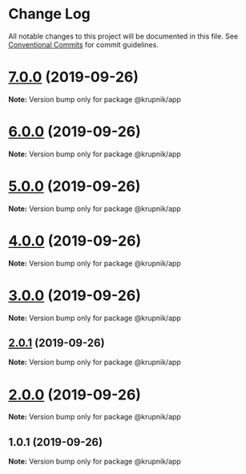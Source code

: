 # Change Log

All notable changes to this project will be documented in this file.
See [Conventional Commits](https://conventionalcommits.org) for commit guidelines.

# [7.0.0](https://github.com/yurikrupniktools/lerna-examples/compare/@krupnik/app@6.0.0...@krupnik/app@7.0.0) (2019-09-26)

**Note:** Version bump only for package @krupnik/app





# [6.0.0](https://github.com/yurikrupniktools/lerna-examples/compare/@krupnik/app@5.0.0...@krupnik/app@6.0.0) (2019-09-26)

**Note:** Version bump only for package @krupnik/app





# [5.0.0](https://github.com/yurikrupniktools/lerna-examples/compare/@krupnik/app@4.0.0...@krupnik/app@5.0.0) (2019-09-26)

**Note:** Version bump only for package @krupnik/app





# [4.0.0](https://github.com/yurikrupniktools/lerna-examples/compare/@krupnik/app@3.0.0...@krupnik/app@4.0.0) (2019-09-26)

**Note:** Version bump only for package @krupnik/app





# [3.0.0](https://github.com/yurikrupniktools/lerna-examples/compare/@krupnik/app@2.0.1...@krupnik/app@3.0.0) (2019-09-26)

**Note:** Version bump only for package @krupnik/app





## [2.0.1](https://github.com/yurikrupniktools/lerna-examples/compare/@krupnik/app@2.0.0...@krupnik/app@2.0.1) (2019-09-26)

**Note:** Version bump only for package @krupnik/app





# [2.0.0](https://github.com/yurikrupniktools/lerna-examples/compare/@krupnik/app@1.0.1...@krupnik/app@2.0.0) (2019-09-26)

**Note:** Version bump only for package @krupnik/app





## 1.0.1 (2019-09-26)

**Note:** Version bump only for package @krupnik/app
